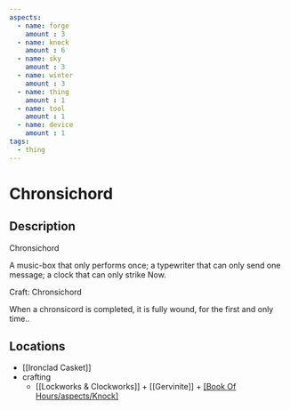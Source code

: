 ```yaml
---
aspects: 
  - name: forge
    amount : 3
  - name: knock
    amount : 6
  - name: sky
    amount : 3
  - name: winter
    amount : 3
  - name: thing
    amount : 1
  - name: tool
    amount : 1
  - name: device
    amount : 1
tags:
  - thing
---
```


# Chronsichord

## Description
Chronsichord

A music-box that only performs once; a typewriter that can only send one message; a clock that can only strike Now.


Craft: Chronsichord

When a chronsicord is completed, it is fully wound, for the first and only time..

## Locations
- [[Ironclad Casket]]
- crafting
	- [[Lockworks & Clockworks]] + [[Gervinite]] + [[Book Of Hours/aspects/Knock]](15)